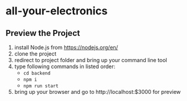 # all-your-electronics
 
## Preview the Project

1. install Node.js from https://nodejs.org/en/
2. clone the project
3. redirect to project folder and bring up your command line tool
4. type following commands in listed order:
   - `cd backend`
   - `npm i`
   - `npm run start`
5. bring up your browser and go to http://localhost:$3000 for preview
